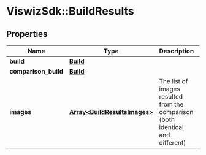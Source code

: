 # ViswizSdk::BuildResults

## Properties
Name | Type | Description | Notes
------------ | ------------- | ------------- | -------------
**build** | [**Build**](Build.md) |  | [optional] 
**comparison_build** | [**Build**](Build.md) |  | [optional] 
**images** | [**Array&lt;BuildResultsImages&gt;**](BuildResultsImages.md) | The list of images resulted from the comparison (both identical and different) | [optional] 


